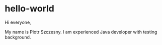 # hello-world
Hi everyone,

My name is Piotr Szczesny. I am experienced Java developer with testing background. 
